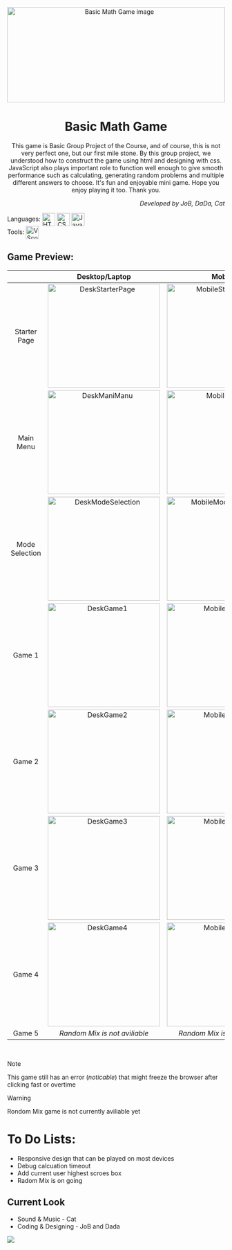 <div align="center">
  <img width="100%" height="220" object="cover" alt="Basic Math Game image" src="https://github.com/user-attachments/assets/d49bfb6c-f519-41d7-a906-b800af934fe8">
  <h1>Basic Math Game</h1>
  <p>
      This game is Basic Group Project of the Course, and of course, this is not very perfect one, but our first mile stone. By this group project, we understood how to construct the game using html and designing with css. JavaScript also plays important role to function well enough to give smooth performance such as calculating, generating random problems and multiple different answers to choose. It's fun and enjoyable mini game. Hope you enjoy playing it too. Thank you.
  </p>
</div>

<div align="right">
  <p>
    <em>Developed by JoB, DaDa, Cat</em>
  </p>
</div>



Languages: <a href="#" title="HTML5"><img alt="HTML5" src="https://skillicons.dev/icons?i=html" height="30" align="center"/></a> <a href="#" title="CSS"><img alt="CSS" src="https://skillicons.dev/icons?i=css" height="30" align="center"/></a> <a href="#" title="JavaScript"><img alt="JavaScript" src="https://skillicons.dev/icons?i=js" height="30" align="center"/></a> 
<br>
Tools: <a href="#" title="VScode"><img alt="VScode" src="https://skillicons.dev/icons?i=vscode" height="30" align="center"/></a>


## Game Preview:

|                | Desktop/Laptop                                                                                                                                       | Mobile                                                                                                                                                |
|:--------------:|:----------------------------------------------------------------------------------------------------------------------------------------------------:|:-----------------------------------------------------------------------------------------------------------------------------------------------------:|
| Starter Page   | <img src="https://github.com/user-attachments/assets/fcfe2d56-a72f-4a4a-9098-eb14e5857751"  alt="DeskStarterPage" width = 260px height = 240px >     | <img src="https://github.com/user-attachments/assets/d0060913-6e80-4cb7-b7eb-ae8272bea320"  alt="MobileStarterPage" width = 260px height = 240px >    |
| Main Menu      | <img src="https://github.com/user-attachments/assets/18eb153c-5277-408b-a112-27353a0cc897" alt="DeskManiManu" width = 260px height = 240px>          | <img src="https://github.com/user-attachments/assets/dac7140b-252e-4ede-89da-3ff7793a1b44" alt="MobileMenu" width = 260px height = 240px>             |
| Mode Selection | <img src="https://github.com/user-attachments/assets/fe417969-fbac-4304-ac8a-5dd14c3ee60c" alt="DeskModeSelection" width = 260px height = 240px>     | <img src="https://github.com/user-attachments/assets/c2efcaf2-d1b6-4a57-a226-7386d703ba95" alt="MobileModeSelection" width = 260px height = 240px>    |
| Game 1         | <img src="https://github.com/user-attachments/assets/a067564d-11b4-4a9c-994c-e1b1ee1eac2b" alt="DeskGame1" width = 260px height = 240px>             | <img src="https://github.com/user-attachments/assets/333c9863-6ca7-4b56-9d4f-9665a2919582" alt="MobileGame1" width = 260px height = 240px>            |
| Game 2         | <img src="https://github.com/user-attachments/assets/f825a2b0-e03c-4611-b44f-0e646695e549" alt="DeskGame2" width = 260px height = 240px>             | <img src="https://github.com/user-attachments/assets/9342c224-ca08-4dfd-9eac-05f79ee13f7e" alt="MobileGame2" width = 260px height = 240px>            |
| Game 3         | <img src="https://github.com/user-attachments/assets/05fd0801-24c1-415f-938d-f579e59f1adc" alt="DeskGame3" width = 260px height = 240px>             | <img src="https://github.com/user-attachments/assets/3c2ecad7-061f-465c-83f0-b96be00cb991" alt="MobileGame3" width = 260px height = 240px>            |
| Game 4         | <img src="https://github.com/user-attachments/assets/c348c8c4-5f43-4cdf-b5c8-c9af4a543f7a" alt="DeskGame4" width = 260px height = 240px>             | <img src="https://github.com/user-attachments/assets/8961f913-3fab-4400-b5c2-6c8e9c87c16b" alt="MobileGame4" width = 260px height = 240px>            |
| Game 5         | *Random Mix is not aviliable*                                                                                                                        | *Random Mix is not aviliable*                                                                                                                         |

<br>


> [!NOTE]
> This game still has an error (*noticable*) that might freeze the browser after clicking fast or overtime

> [!Warning]
> Rondom Mix game is not currently aviliable yet

# To Do Lists:
- Responsive design that can be played on most devices
- Debug calcuation timeout
- Add current user highest scroes box
- Radom Mix is on going

<p/>

## Current Look
- Sound & Music - Cat
- Coding & Designing - JoB and Dada

<p/>
  
[![](https://img.shields.io/badge/Play_Basic_Math_Game-%63E4405F.svg?style=for-the-badge&logo=Play&logoColor=white)](https://john-da.github.io/Basic-Math/)

[](https://github.com/user-attachments/assets/bcf064b5-1a68-4dd6-bfe6-76a8b9826640)

